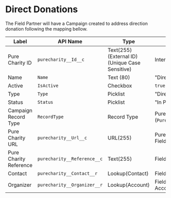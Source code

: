 # Direct Donations

The Field Partner will have a Campaign created to address direction donation following the mapping bellow.

Label | API Name | Type | Description
--- | --- | --- | ---
Pure Charity ID | `purecharity__Id__c` | Text(255) (External ID) (Unique Case Sensitive) | Internal Pure Charity ID
Name | `Name` | Text (80) | "Direct Donations"
Active | `IsActive` | Checkbox | `true`
Type | `Type` | Picklist | "Direct Donation"
Status | `Status` | Picklist | "In Progress"
Campaign Record Type | `RecordType` | Record Type | Pure Charity Direct Donation (`Pure_Charity_Direct_Donation`)
Pure Charity URL | `purecharity__Url__c` | URL(255) | Pure Charity URL address to the Field Partner profile
Pure Charity Reference | `purecharity__Reference__c` | Text(255) | Field Partner Reference Code
Contact | `purecharity__Contact__r` | Lookup(Contact) | Field Partner Organizer Contact
Organizer | `purecharity__Organizer__r` | Lookup(Account) | Field Partner Organizer Account
